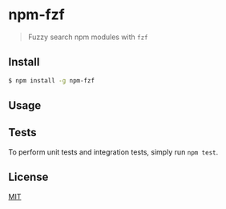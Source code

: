 # npm-fzf

> Fuzzy search npm modules with `fzf`

## Install

```bash
$ npm install -g npm-fzf
```

## Usage

## Tests

  To perform unit tests and integration tests, simply run `npm test`.

## License

[MIT](./LICENSE.md)
